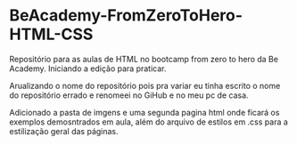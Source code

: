 # BeAcademy-FromZeroToHero-HTML-CSS
Repositório para as aulas de HTML no bootcamp from zero to hero da Be Academy.
Iniciando a edição para praticar.

Arualizando o nome do repositório pois pra variar eu tinha escrito o nome do repositório errado e renomeei no GiHub e 
no meu pc de casa.

Adicionado a pasta de imgens e uma segunda pagina html onde ficará os exemplos demosntrados em aula, além do arquivo de estilos em .css para a estilização geral das páginas.
